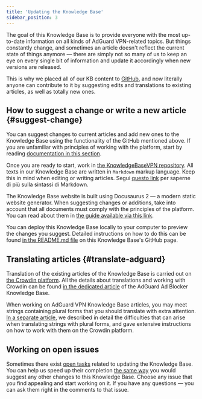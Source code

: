 ```yaml
---
title: 'Updating the Knowledge Base'
sidebar_position: 3
---
```


The goal of this Knowledge Base is to provide everyone with the most up-to-date information on all kinds of AdGuard VPN-related topics. But things constantly change, and sometimes an article doesn't reflect the current state of things anymore — there are simply not so many of us to keep an eye on every single bit of information and update it accordingly when new versions are released.

This is why we placed all of our KB content to [GitHub](https://github.com/AdguardTeam/KnowledgeBaseVPN), and now literally anyone can contribute to it by suggesting edits and translations to existing articles, as well as totally new ones.

## How to suggest a change or write a new article {#suggest-change}

You can suggest changes to current articles and add new ones to the Knowledge Base using the functionality of the GitHub mentioned above. If you are unfamiliar with principles of working with the platform, start by reading [documentation in this section](https://docs.github.com/en).

Once you are ready to start, work in [the KnowledgeBaseVPN repository](https://github.com/AdguardTeam/KnowledgeBaseVPN). All texts in our Knowledge Base are written in `Markdown` markup language. Keep this in mind when editing or writing articles. Segui [questo link](https://docs.github.com/en/get-started/writing-on-github/getting-started-with-writing-and-formatting-on-github/basic-writing-and-formatting-syntax) per saperne di più sulla sintassi di Markdown.

The Knowledge Base website is built using Docusaurus 2 — a modern static website generator. When suggesting changes or additions, take into account that all documents must comply with the principles of the platform. You can read about them in [the guide available via this link](https://docusaurus.io/docs/category/guides).

You can deploy this Knowledge Base locally to your computer to preview the changes you suggest. Detailed instructions on how to do this can be found [in the README.md file](https://github.com/AdguardTeam/KnowledgeBaseVPN/blob/main/README.md) on this Knowledge Base's GitHub page.

## Translating articles {#translate-adguard}

Translation of the existing articles of the Knowledge Base is carried out on [the Crowdin platform](https://crowdin.com/project/adguard-vpn-knowledge-base). All the details about translations and working with Crowdin can be found [in the dedicated article](https://kb.adguard.com/en/general/adguard-translations) of the AdGuard Ad Blocker Knowledge Base.

When working on AdGuard VPN Knowledge Base articles, you may meet strings containing plural forms that you should translate with extra attention. [In a separate article](https://kb.adguard.com/en/miscellaneous/plurals), we described in detail the difficulties that can arise when translating strings with plural forms, and gave extensive instructions on how to work with them on the Crowdin platform.

## Working on open issues

Sometimes there exist [open tasks](https://github.com/AdguardTeam/KnowledgeBaseVPN/issues/) related to updating the Knowledge Base. You can help us speed up their completion [the same way](#suggest-change) you would suggest any other changes to this Knowledge Base. Choose any issue that you find appealing and start working on it. If you have any questions — you can ask them right in the comments to that issue.